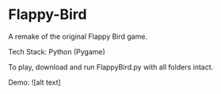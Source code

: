 # Flappy-Bird
A remake of the original Flappy Bird game. 

Tech Stack: Python (Pygame) 

To play, download and run FlappyBird.py with all folders intact. 

Demo: 
![alt text] 
